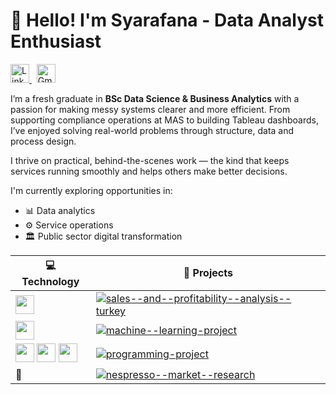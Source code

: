 # 👋 Hello! I'm Syarafana - Data Analyst Enthusiast

<p align="left">
  <a href="https://www.linkedin.com/in/syarafanabegum" target="_blank">
    <img src="https://cdn.jsdelivr.net/gh/devicons/devicon/icons/linkedin/linkedin-original.svg" alt="LinkedIn" width="30" />
  </a>
  &nbsp;
  <a href="mailto:syarafana62@gmail.com" target="_blank">
    <img src="https://upload.wikimedia.org/wikipedia/commons/4/4e/Gmail_Icon.png" alt="Gmail" width="30" />
  </a>
</p>

I’m a fresh graduate in **BSc Data Science & Business Analytics** with a passion for making messy systems clearer and more efficient. From supporting compliance operations at MAS to building Tableau dashboards, I’ve enjoyed solving real-world problems through structure, data and process design.

I thrive on practical, behind-the-scenes work — the kind that keeps services running smoothly and helps others make better decisions.

I'm currently exploring opportunities in:
- 📊 Data analytics
- ⚙️ Service operations
- 🏛️ Public sector digital transformation

| 💻 Technology | 🚀 Projects |
|--------------|-------------|
| <img src="https://img.icons8.com/color/48/000000/tableau-software.png" width="30"/> | [![sales--and--profitability--analysis--turkey](https://img.shields.io/badge/-sales--and--profitability--analysis--turkey-000?logo=tableau&style=flat)](https://public.tableau.com/app/profile/syarafana.begum/viz/ProductSalesProfitabilityAnalysis_Turkey/Story1) |
| <img src="https://cdn.jsdelivr.net/gh/devicons/devicon/icons/python/python-original.svg" width="30"/> | [![machine--learning-project](https://img.shields.io/badge/-machine--learning--project-000?logo=github&style=flat)](https://github.com/funnah/machine-learning-project) |
| <img src="https://cdn.jsdelivr.net/gh/devicons/devicon/icons/python/python-original.svg" width="30"/> <img src="https://cdn.jsdelivr.net/gh/devicons/devicon/icons/r/r-original.svg" width="30"/> <img src="https://cdn.jsdelivr.net/gh/devicons/devicon/icons/mysql/mysql-original.svg" width="30"/> | [![programming-project](https://img.shields.io/badge/-programming--project-000?logo=github&style=flat)](https://github.com/funnah/programming-project) |
| 📑 | [![nespresso--market--research](https://img.shields.io/badge/-nespresso--market--research-000?logo=google-scholar&style=flat)](https://github.com/funnah/nespresso-market-research) |
